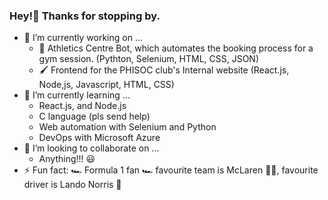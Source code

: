 ### Hey!👋 Thanks for stopping by.


- 🔭 I’m currently working on ...
  - 🤖 Athletics Centre Bot, which automates the booking process for a gym session. (Pythton, Selenium, HTML, CSS, JSON)
  - 🖌️ Frontend for the PHISOC club's Internal website (React.js, Node,js, Javascript, HTML, CSS)
- 🌱 I’m currently learning ...
  - React.js, and Node.js
  - C language (pls send help)
  - Web automation with Selenium and Python
  - DevOps with Microsoft Azure
- 👯 I’m looking to collaborate on ...
  - Anything!!! 😃
- ⚡ Fun fact: 🏎️ Formula 1 fan 🏎️ favourite team is McLaren 🧡💙, favourite driver is Lando Norris 🏁

